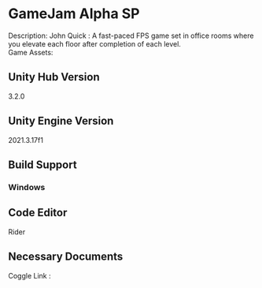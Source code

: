 # GameJam Alpha SP
Description: 
John Quick : A fast-paced FPS game set in office rooms where you elevate each floor after completion of each level.   
Game Assets:


## Unity Hub Version
3.2.0

## Unity Engine Version
2021.3.17f1

## Build Support
### Windows


## Code Editor
Rider

## Necessary Documents
Coggle Link : 

